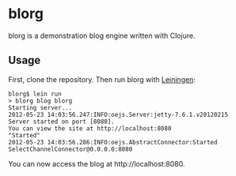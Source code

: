 # blorg

blorg is a demonstration blog engine written with Clojure.

## Usage

First, clone the repository. Then run blorg with [Leiningen]:

~~~
blorg$ lein run
> blorg blog blorg
Starting server...
2012-05-23 14:03:56.247:INFO:oejs.Server:jetty-7.6.1.v20120215
Server started on port [8080].
You can view the site at http://localhost:8080
"Started"
2012-05-23 14:03:56.286:INFO:oejs.AbstractConnector:Started SelectChannelConnector@0.0.0.0:8080
~~~

You can now access the blog at http://localhost:8080.

[Leiningen]: http://leiningen.org